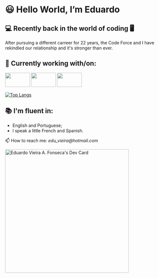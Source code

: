  # 😃 Hello World, I’m **Eduardo**  

 ## 💻 Recently back in the world of coding 🖥
 
 After pursuing a different carreer for 22 years, the Code Force and I have rekindled our relationship and it's stronger than ever.
 
 ## 🌱 Currently working with/on:
 <img src="https://www.vectorlogo.zone/logos/java/java-ar21.png" width="80" height="46"/>  <img src="https://avatao.com/media/2020/08/1_fnbqF0xNVwINs_RkygkX1g.png"  width="80" height="46"/> <img src="https://fiverr-res.cloudinary.com/images/q_auto,f_auto/gigs/130820392/original/7869f46b2ea0e00fd31de9e0bde9cd6117980c60/make-etheruem-smart-contracts-using-solidity-for-your-needs.png"  width="80" height="46"/> 
 
 [![Top Langs](https://github-readme-stats.vercel.app/api/top-langs/?username=eduVieiraAF&layout=compact)](https://github.com/eduVieiraAF/github-readme-stats)

 ## 📚 I'm fluent in:
- English and Portuguese;
- I speak a little French and Spanish.

📫 How to reach me: _edu_vieira@hotmail.com_

<a href="https://app.daily.dev/eduVieiraAF"><img src="https://api.daily.dev/devcards/b7eff47c78a34652a8e6b6e1cb984b6b.png?r=ahy" width="400" alt="Eduardo Vieira A. Fonseca's Dev Card"/></a>



<!---
eduVieiraAF/eduVieiraAF is a ✨ special ✨ repository because its `README.md` (this file) appears on your GitHub profile.
You can click the Preview link to take a look at your changes.
--->
